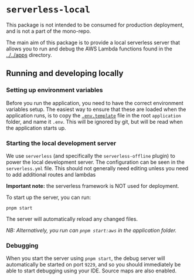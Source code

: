 # `serverless-local`

This package is not intended to be consumed for production deployment, and is not a part of the mono-repo.

The main aim of this package is to provide a local serverless server that allows you
to run and debug the AWS Lambda functions found in the
[../../apps](../../apps) directory.

## Running and developing locally

### Setting up environment variables

Before you run the application, you need to have the correct environment variables setup. The easiest way to 
ensure that these are loaded when the application runs, is to copy the [`.env.template`](../../.env.template) 
file in the root `application` folder, and name it `.env`. This will be ignored by git, but will be read when 
the application starts up.

### Starting the local development server

We use `serverless` (and specifically the `serverless-offline` plugin) to power the local development server. 
The configuration can be seen in the `serverless.yml` file. This should not generally need editing unless 
you need to add additional routes and lambdas

**Important note:** the serverless framework is NOT used for deployment.

To start up the server, you can run:

```shell
pnpm start
```

The server will automatically reload any changed files. 

_NB: Alternatively, you run can `pnpm start:aws` in the application folder._

### Debugging

When you start the server using `pnpm start`, the debug server will automatically be started on port `9229`, 
and so you should immediately be able to start debugging using your IDE. Source maps are also enabled.
